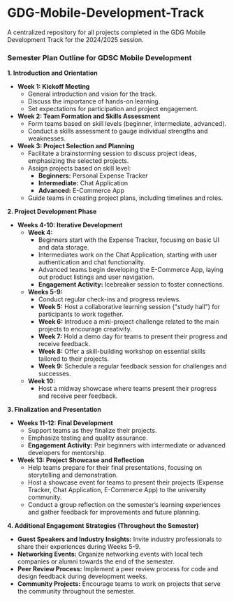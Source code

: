# GDG-Mobile-Development-Track
A centralized repository for all projects completed in the GDG Mobile Development Track for the 2024/2025 session.

### Semester Plan Outline for GDSC Mobile Development

**1. Introduction and Orientation**
   - **Week 1: Kickoff Meeting**
     - General introduction and vision for the track.
     - Discuss the importance of hands-on learning.
     - Set expectations for participation and project engagement.
   - **Week 2: Team Formation and Skills Assessment**
     - Form teams based on skill levels (beginner, intermediate, advanced).
     - Conduct a skills assessment to gauge individual strengths and weaknesses.
   - **Week 3: Project Selection and Planning**
     - Facilitate a brainstorming session to discuss project ideas, emphasizing the selected projects.
     - Assign projects based on skill level:
       - **Beginners:** Personal Expense Tracker
       - **Intermediate:** Chat Application
       - **Advanced:** E-Commerce App
     - Guide teams in creating project plans, including timelines and roles.

**2. Project Development Phase**
   - **Weeks 4-10: Iterative Development**
     - **Week 4:**
       - Beginners start with the Expense Tracker, focusing on basic UI and data storage.
       - Intermediates work on the Chat Application, starting with user authentication and chat functionality.
       - Advanced teams begin developing the E-Commerce App, laying out product listings and user navigation.
       - **Engagement Activity:** Icebreaker session to foster connections.
     - **Weeks 5-9:**
       - Conduct regular check-ins and progress reviews.
       - **Week 5:** Host a collaborative learning session ("study hall") for participants to work together.
       - **Week 6:** Introduce a mini-project challenge related to the main projects to encourage creativity.
       - **Week 7:** Hold a demo day for teams to present their progress and receive feedback.
       - **Week 8:** Offer a skill-building workshop on essential skills tailored to their projects.
       - **Week 9:** Schedule a regular feedback session for challenges and successes.
     - **Week 10:**
       - Host a midway showcase where teams present their progress and receive peer feedback.

**3. Finalization and Presentation**
   - **Weeks 11-12: Final Development**
     - Support teams as they finalize their projects.
     - Emphasize testing and quality assurance.
     - **Engagement Activity:** Pair beginners with intermediate or advanced developers for mentorship.
   - **Week 13: Project Showcase and Reflection**
     - Help teams prepare for their final presentations, focusing on storytelling and demonstration.
     - Host a showcase event for teams to present their projects (Expense Tracker, Chat Application, E-Commerce App) to the university community.
     - Conduct a group reflection on the semester’s learning experiences and gather feedback for improvements and future planning.

**4. Additional Engagement Strategies (Throughout the Semester)**
   - **Guest Speakers and Industry Insights:** Invite industry professionals to share their experiences during Weeks 5-9.
   - **Networking Events:** Organize networking events with local tech companies or alumni towards the end of the semester.
   - **Peer Review Process:** Implement a peer review process for code and design feedback during development weeks.
   - **Community Projects:** Encourage teams to work on projects that serve the community throughout the semester.
